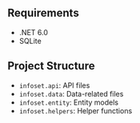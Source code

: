 ## Requirements

- .NET 6.0
- SQLite

## Project Structure

- `infoset.api`: API files
- `infoset.data`: Data-related files
- `infoset.entity`: Entity models
- `infoset.helpers`: Helper functions
